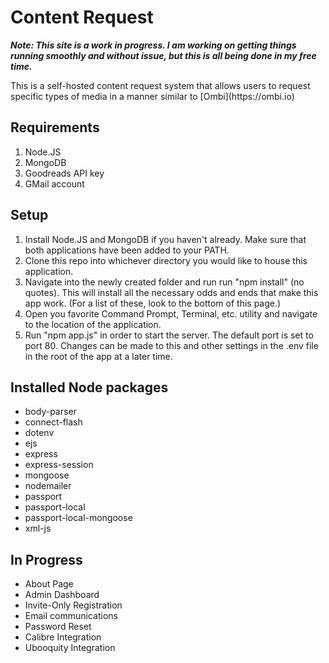 # Content Request

___Note: This site is a work in progress. I am working on getting things running smoothly and without issue, but this is all being done in my free time.___

<p>This is a self-hosted content request system that allows users to request specific types of media in a manner similar to [Ombi](https://ombi.io)</p>

## Requirements
1. Node.JS 
2. MongoDB
3. Goodreads API key
4. GMail account

## Setup
1. Install Node.JS and MongoDB if you haven't already. Make sure that both applications have been added to your PATH.
2. Clone this repo into whichever directory you would like to house this application.
3. Navigate into the newly created folder and run run "npm install" (no quotes). This will install all the necessary odds and ends that make this app work. (For a list of these, look to the bottom of this page.)
4. Open you favorite Command Prompt, Terminal, etc. utility and navigate to the location of the application.
5. Run "npm app.js" in order to start the server. The default port is set to port 80. Changes can be made to this and other settings in the .env file in the root of the app at a later time.

## Installed Node packages
* body-parser
* connect-flash
* dotenv
* ejs
* express
* express-session
* mongoose
* nodemailer
* passport
* passport-local
* passport-local-mongoose
* xml-js

## In Progress
* About Page
* Admin Dashboard
* Invite-Only Registration
* Email communications
* Password Reset
* Calibre Integration
* Ubooquity Integration
